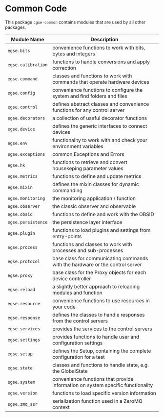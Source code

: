 # Common Code


This package `cgse-common` contains modules that are used by all other packages. 

| Module Name        | Description                                                                     |
|--------------------|---------------------------------------------------------------------------------|
| `egse.bits`        | convenience functions to work with bits, bytes and integers                     |
| `egse.calibration` | functions to handle conversions and apply correction                            |
| `egse.command`     | classes and functions to work with commands that operate hardware devices       |
| `egse.config`      | convenience functions to configure the system and find folders and files        |
| `egse.control`     | defines abstract classes and convenience functions for any control server       |
| `egse.decorators`  | a collection of useful decorator functions                                      |
| `egse.device`      | defines the generic interfaces to connect devices                               |
| `egse.env`         | functionality to work with and check your environment variables                 |
| `egse.exceptions`  | common Exceptions and Errors                                                    |
| `egse.hk`          | functions to retrieve and convert housekeping parameter values                  |
| `egse.metrics`     | functions to define and update metrics                                          |
| `egse.mixin`       | defines the mixin classes for dynamic commanding                                |
| `egse.monitoring`  | the monitoring application / function                                           |
| `egse.observer`    | the classic observer and observable                                             |
| `egse.obsid`       | functions to define and work with the OBSID                                     |
| `egse.persistence` | the persistence layer interface                                                 |
| `egse.plugin`      | functions to load plugins and settings from entry-points                        |
| `egse.process`     | functions and classes to work with processes and sub-processes                  |
| `egse.protocol`    | base class for communicating commands with the hardware or the control server   |
| `egse.proxy`       | base class for the Proxy objects for each device controller                     |
| `egse.reload`      | a slightly better approach to reloading modules and function                    |
| `egse.resource`    | convenience functions to use resources in your code                             |
| `egse.response`    | defines the classes to handle responses from the control servers                |
| `egse.services`    | provides the services to the control servers                                    |
| `egse.settings`    | provides functions to handle user and configuration settings                    |
| `egse.setup`       | defines the Setup, containing the complete configuration for a test             |
| `egse.state`       | classes and functions to handle state, e.g. the GlobalState                     |
| `egse.system`      | convenience functions that provide information on system specific functionality |
| `egse.version`     | functions to load specific version information                                  |
| `egse.zmq_ser`     | serialization function used in a ZeroMQ context                                 |
